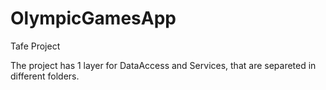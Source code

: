 # OlympicGamesApp
Tafe Project

The project has 1 layer for DataAccess and Services, that are separeted in different folders.
